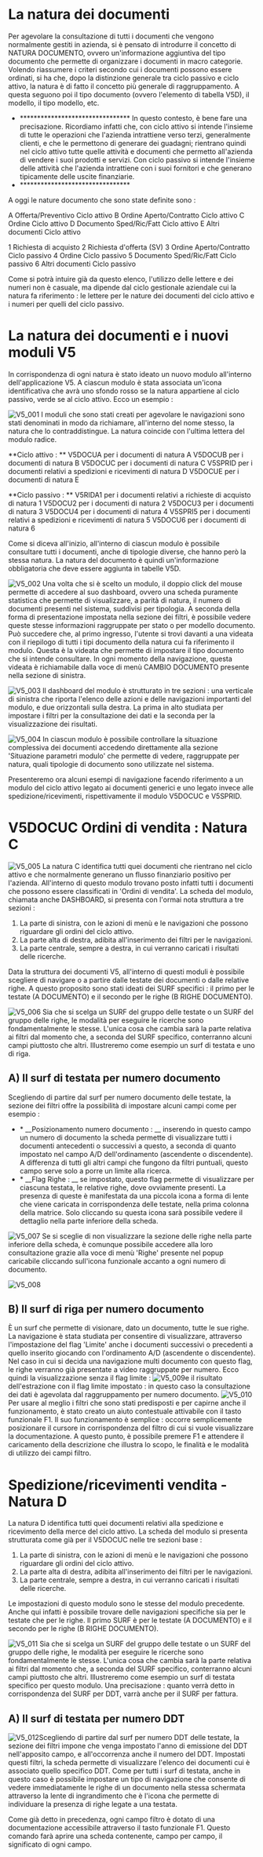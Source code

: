 
# La natura dei documenti

Per agevolare la consultazione di tutti i documenti che vengono normalmente gestiti in azienda, si è pensato di introdurre il concetto di NATURA DOCUMENTO, ovvero un'informazione aggiuntiva del tipo documento che permette di organizzare i documenti in macro categorie. Volendo riassumere i criteri secondo cui i documenti possono essere ordinati, si ha che, dopo la distinzione generale tra ciclo passivo e ciclo attivo, la natura è di fatto il concetto più generale di raggruppamento. A questa seguono poi il tipo documento (ovvero l'elemento di tabella V5D), il modello, il tipo modello, etc.

- \*\*\*\*\*\*\*\*\*\*\*\*\*\*\*\*\*\*\*\*\*\*\*\*\*\*\*\*\*\*\*\*
In questo contesto, è bene fare una precisazione. Ricordiamo infatti che, con ciclo attivo si intende l'insieme di tutte le operazioni che l'azienda intrattiene verso terzi, generalmente clienti, e che le permettono di generare dei guadagni; rientrano quindi nel ciclo attivo tutte quelle attività e documenti che permetto all'azienda di vendere i suoi prodotti e servizi.
Con ciclo passivo si intende l'insieme delle attività che l'azienda intrattiene con i suoi fornitori e che generano tipicamente delle uscite finanziarie.
- \*\*\*\*\*\*\*\*\*\*\*\*\*\*\*\*\*\*\*\*\*\*\*\*\*\*\*\*\*\*\*\*

A oggi le nature documento che sono state definite sono : 

A         Offerta/Preventivo Ciclo attivo
B         Ordine Aperto/Contratto Ciclo attivo
C         Ordine Ciclo attivo
D         Documento Sped/Ric/Fatt Ciclo attivo
E         Altri documenti Ciclo attivo

1         Richiesta di acquisto
2         Richiesta d'offerta (SV)
3         Ordine Aperto/Contratto Ciclo passivo
4         Ordine Ciclo passivo
5         Documento Sped/Ric/Fatt Ciclo passivo
6         Altri documenti Ciclo passivo

Come si potrà intuire già da questo elenco, l'utilizzo delle lettere e dei numeri non è casuale, ma dipende dal ciclo gestionale aziendale cui la natura fa riferimento :  le lettere per le nature dei documenti del ciclo attivo e i numeri per quelli del ciclo passivo.


# La natura dei documenti e i nuovi moduli V5

In corrispondenza di ogni natura è stato ideato un nuovo modulo all'interno dell'applicazione V5.
A ciascun modulo è stata associata un'icona identificativa che avrà uno sfondo rosso se la natura appartiene al ciclo passivo, verde se al ciclo attivo. Ecco un esempio : 

![V5_001](http://doc.smeup.com/immagini/MBDOC_OPE-V5DOCU_01/V5_001.png)
I moduli che sono stati creati per agevolare le navigazioni sono stati denominati in modo da richiamare, all'interno del nome stesso, la natura che lo contraddistingue. La natura coincide con l'ultima lettera del modulo radice.

**Ciclo attivo : **
V5DOCUA per i documenti di natura A
V5DOCUB per i documenti di natura B
V5DOCUC per i documenti di natura C
V5SPRID per i documenti relativi a spedizioni e ricevimenti di natura D
V5DOCUE per i documenti di natura E

**Ciclo passivo : **
V5RIDA1 per i documenti relativi a richieste di acquisto di natura 1
V5DOCU2 per i documenti di natura 2
V5DOCU3 per i documenti di natura 3
V5DOCU4 per i documenti di natura 4
V5SPRI5 per i documenti relativi a spedizioni e ricevimenti di natura 5
V5DOCU6 per i documenti di natura 6

Come si diceva all'inizio, all'interno di ciascun modulo è possibile consultare tutti i documenti, anche di tipologie diverse, che hanno però la stessa natura. La natura del documento è quindi un'informazione obbligatoria che deve essere aggiunta in tabelle V5D.

![V5_002](http://doc.smeup.com/immagini/MBDOC_OPE-V5DOCU_01/V5_002.png)
Una volta che si è scelto un modulo, il doppio click del mouse permette di accedere al suo dashboard, ovvero una scheda puramente statistica che permette di visualizzare, a parità di natura, il numero di documenti presenti nel sistema, suddivisi per tipologia. A seconda della forma di presentazione impostata nella sezione dei filtri, è possibile vedere queste stesse informazioni raggruppate per stato o per modello documento.
Può succedere che, al primo ingresso, l'utente si trovi davanti a una videata con il riepilogo di tutti i tipi documento della natura cui fa riferimento il modulo. Questa è la videata che permette di impostare il tipo documento che si intende consultare. In ogni momento della navigazione, questa videata è richiamabile dalla voce di menù CAMBIO DOCUMENTO presente nella sezione di sinistra.

![V5_003](http://doc.smeup.com/immagini/MBDOC_OPE-V5DOCU_01/V5_003.png)
Il dashboard del modulo è strutturato in tre sezioni :  una verticale di sinistra che riporta l'elenco delle azioni e delle navigazioni importanti del modulo, e due orizzontali sulla destra. La prima in alto studiata per impostare i filtri per la consultazione dei dati e la seconda per la visualizzazione dei risultati.

![V5_004](http://doc.smeup.com/immagini/MBDOC_OPE-V5DOCU_01/V5_004.png)
In ciascun modulo è possibile controllare la situazione complessiva dei documenti accedendo direttamente alla sezione 'Situazione parametri modulo' che permette di vedere, raggruppate per natura, quali tipologie di documento sono utilizzate nel sistema.

Presenteremo ora alcuni esempi di navigazione facendo riferimento a un modulo del ciclo attivo legato ai documenti generici e uno legato invece alle spedizione/ricevimenti, rispettivamente il modulo V5DOCUC e V5SPRID.

# V5DOCUC Ordini di vendita :  Natura C

![V5_005](http://doc.smeup.com/immagini/MBDOC_OPE-V5DOCU_01/V5_005.png)
La natura C identifica tutti quei documenti che rientrano nel ciclo attivo e che normalmente generano un flusso finanziario positivo per l'azienda. All'interno di questo modulo trovano posto infatti tutti i documenti che possono essere classificati in 'Ordini di vendita'. La scheda del modulo, chiamata anche DASHBOARD, si presenta con l'ormai nota struttura a tre sezioni : 

1. La parte di sinistra, con le azioni di menù e le navigazioni che possono riguardare gli ordini del ciclo attivo.
2. La parte alta di destra, adibita all'inserimento dei filtri per le navigazioni.
3. La parte centrale, sempre a destra, in cui verranno caricati i risultati delle ricerche.

Data la struttura dei documenti V5, all'interno di questi moduli è possibile scegliere di navigare o a partire dalle testate dei documenti o dalle relative righe. A questo proposito sono stati ideati dei SURF specifici :  il primo per le testate (A DOCUMENTO) e il secondo per le righe (B RIGHE DOCUMENTO).

![V5_006](http://doc.smeup.com/immagini/MBDOC_OPE-V5DOCU_01/V5_006.png)
Sia che si scelga un SURF del gruppo delle testate o un SURF del gruppo delle righe, le modalità per eseguire le ricerche sono fondamentalmente le stesse. L'unica cosa che cambia sarà la parte relativa ai filtri dal momento che, a seconda del SURF specifico, conterranno alcuni campi piuttosto che altri. Illustreremo come esempio un surf di testata e uno di riga.

## A) Il surf di testata per numero documento

Scegliendo di partire dal surf per numero documento delle testate, la sezione dei filtri offre la possibilità di impostare alcuni campi come per esempio : 
- \* __Posizionamento numero documento : __ inserendo in questo campo un numero di documento la scheda permette di visualizzare tutti i documenti antecedenti o successivi a questo, a seconda di quanto impostato nel campo A/D dell'ordinamento (ascendente o discendente). A differenza di tutti gli altri campi che fungono da filtri puntuali, questo campo serve solo a porre un limite alla ricerca.
- \* __Flag Righe : __ se impostato, questo flag permette di visualizzare per ciascuna testata, le relative righe, dove ovviamente presenti. La presenza di queste è manifestata da una piccola icona a forma di lente che viene caricata in corrispondenza delle testate, nella prima colonna della matrice. Solo cliccando su questa icona sarà possibile vedere il dettaglio nella parte inferiore della scheda.

![V5_007](http://doc.smeup.com/immagini/MBDOC_OPE-V5DOCU_01/V5_007.png)
Se si sceglie di non visualizzare la sezione delle righe nella parte inferiore della scheda, è comunque possibile accedere alla loro consultazione grazie alla voce di menù 'Righe' presente nel popup caricabile cliccando sull'icona funzionale accanto a ogni numero di documento.

![V5_008](http://doc.smeup.com/immagini/MBDOC_OPE-V5DOCU_01/V5_008.png)
## B) Il surf di riga per numero documento

È un surf che permette di visionare, dato un documento, tutte le sue righe.
La navigazione è stata studiata per consentire di visualizzare, attraverso l'impostazione del flag 'Limite' anche i documenti successivi o precedenti a quello inserito giocando con l'ordinamento A/D (ascendente o discendente). Nel caso in cui si decida una navigazione multi documento con questo flag, le righe verranno già presentate a video raggruppate per numero.
Ecco quindi la visualizzazione senza il flag limite : 
![V5_009](http://doc.smeup.com/immagini/MBDOC_OPE-V5DOCU_01/V5_009.png)e il risultato dell'estrazione con il flag limite impostato :  in questo caso la consultazione dei dati è agevolata dal raggruppamento per numero documento.
![V5_010](http://doc.smeup.com/immagini/MBDOC_OPE-V5DOCU_01/V5_010.png)
Per usare al meglio i filtri che sono stati predisposti e per capirne anche il funzionamento, è stato creato un aiuto contestuale attivabile con il tasto funzionale F1. Il suo funzionamento è semplice :  occorre semplicemente posizionare il cursore in corrispondenza del filtro di cui si vuole visualizzare la documentazione. A questo punto, è possibile premere F1 e attendere il caricamento della descrizione che illustra lo scopo, le finalità e le modalità di utilizzo dei campi filtro.

# Spedizione/ricevimenti vendita - Natura D

La natura D identifica tutti quei documenti relativi alla spedizione e ricevimento della merce del ciclo attivo. La scheda del modulo si presenta strutturata come già per il V5DOCUC nelle tre sezioni base : 
1. La parte di sinistra, con le azioni di menù e le navigazioni che possono riguardare gli ordini del ciclo attivo.
2. La parte alta di destra, adibita all'inserimento dei filtri per le navigazioni.
3. La parte centrale, sempre a destra, in cui verranno caricati i risultati delle ricerche.

Le impostazioni di questo modulo sono le stesse del modulo precedente. Anche qui infatti è possibile trovare delle navigazioni specifiche sia per le testate che per le righe.
Il primo SURF è per le testate (A  DOCUMENTO) e il secondo per le righe (B RIGHE DOCUMENTO).

![V5_011](http://doc.smeup.com/immagini/MBDOC_OPE-V5DOCU_01/V5_011.png)
Sia che si scelga un SURF del gruppo delle testate o un SURF del gruppo delle righe, le modalità per eseguire le ricerche sono fondamentalmente le stesse. L'unica cosa che cambia sarà la parte relativa ai filtri dal momento che, a seconda del SURF specifico, conterranno alcuni campi piuttosto che altri. Illustreremo come esempio un surf di testata specifico per questo modulo.
Una precisazione :  quanto verrà detto in corrispondenza del SURF per DDT, varrà anche per il SURF per fattura.

## A) Il surf di testata per numero DDT
![V5_012](http://doc.smeup.com/immagini/MBDOC_OPE-V5DOCU_01/V5_012.png)Scegliendo di partire dal surf per numero DDT delle testate, la sezione dei filtri impone che venga impostato l'anno di emissione del DDT nell'apposito campo, e all'occorrenza anche il numero del DDT.
Impostati questi filtri, la scheda permette di visualizzare l'elenco dei documenti cui è associato quello specifico DDT.
Come per tutti i surf di testata, anche in questo caso è possibile impostare un tipo di navigazione che consente di vedere immediatamente le righe di un documento nella stessa schermata attraverso la lente di ingrandimento che è l'icona che permette di individuare la presenza di righe legate a una testata.

Come già detto in precedenza, ogni campo filtro è dotato di una documentazione accessibile attraverso il tasto funzionale F1. Questo comando farà aprire una scheda contenente, campo per campo, il significato di ogni campo.

